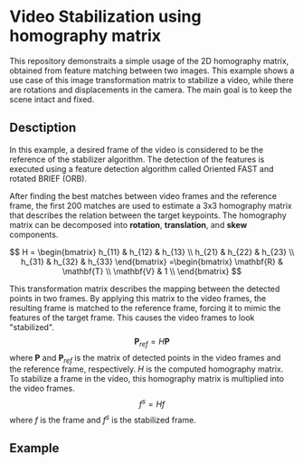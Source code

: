 # Video Stabilization using homography matrix
This repository demonstraits a simple usage of the 2D homography matrix, obtained from feature matching between two images. This example shows a use case of this image transformation matrix to stabilize a video, while there are rotations and displacements in the camera. The main goal is to keep the scene intact and fixed.

## Desctiption
In this example, a desired frame of the video is considered to be the reference of the stabilizer algorithm. The detection of the features is executed using a feature detection algorithm called Oriented FAST and rotated BRIEF (ORB).

After finding the best matches between video frames and the reference frame, the first 200 matches are used to estimate a 3x3 homography matrix that describes the relation between the target keypoints. The homography matrix can be decomposed into **rotation**, **translation**, and **skew** components. 

$$
H =
\begin{bmatrix}
h_{11} & h_{12} & h_{13} \\
h_{21} & h_{22} & h_{23} \\
h_{31} & h_{32} & h_{33}
\end{bmatrix}
=\begin{bmatrix}
\mathbf{R} & \mathbf{T} \\
\mathbf{V} & 1 \\
\end{bmatrix}
$$

This transformation matrix describes the mapping between the detected points in two frames. By applying this matrix to the video frames, the resulting frame is matched to the reference frame, forcing it to mimic the features of the target frame. This causes the video frames to look "stabilized".
$$
\mathbf{P}_{ref} = H\mathbf{P}
$$
where $\mathbf{P}$ and $\mathbf{P}_{ref}$ is the matrix of detected points in the video frames and the reference frame, respectively. $H$ is the computed homography matrix. To stabilize a frame in the video, this homography matrix is multiplied into the video frames.
$$
f^s = Hf
$$
where $f$ is the frame and $f^s$ is the stabilized frame.

## Example
